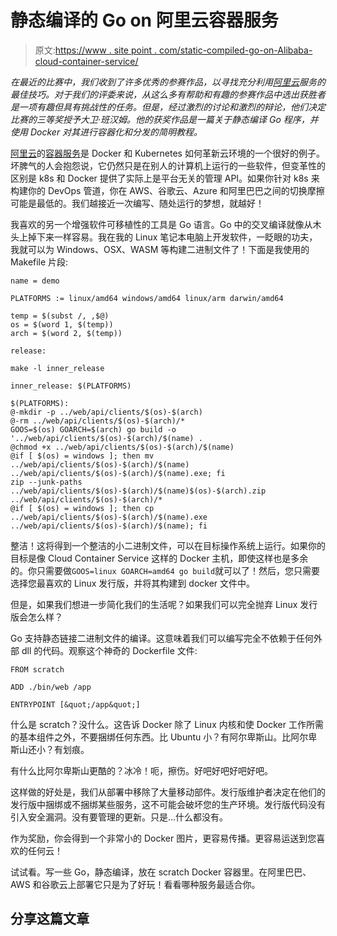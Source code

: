 # 静态编译的 Go on 阿里云容器服务

> 原文:[https://www . site point . com/static-compiled-go-on-Alibaba-cloud-container-service/](https://www.sitepoint.com/statically-compiled-go-on-alibaba-cloud-container-service/)

*在最近的比赛中，我们收到了许多优秀的参赛作品，以寻找充分利用[阿里云](https://int.alibabacloud.com/m/1000018814/)服务的最佳技巧。对于我们的评委来说，从这么多有帮助和有趣的参赛作品中选出获胜者是一项有趣但具有挑战性的任务。但是，经过激烈的讨论和激烈的辩论，他们决定比赛的三等奖授予大卫·班汉姆。他的获奖作品是一篇关于静态编译 Go 程序，并使用 Docker 对其进行容器化和分发的简明教程。*

[阿里云](https://int.alibabacloud.com/m/1000018814/)的[容器服务](https://int.alibabacloud.com/m/1000018808/)是 Docker 和 Kubernetes 如何革新云环境的一个很好的例子。坏脾气的人会抱怨说，它仍然只是在别人的计算机上运行的一些软件，但变革性的区别是 k8s 和 Docker 提供了实际上是平台无关的管理 API。如果你针对 k8s 来构建你的 DevOps 管道，你在 AWS、谷歌云、Azure 和阿里巴巴之间的切换摩擦可能是最低的。我们越接近一次编写、随处运行的梦想，就越好！

我喜欢的另一个增强软件可移植性的工具是 Go 语言。Go 中的交叉编译就像从木头上掉下来一样容易。我在我的 Linux 笔记本电脑上开发软件，一眨眼的功夫，我就可以为 Windows、OSX、WASM 等构建二进制文件了！下面是我使用的 Makefile 片段:

```
name = demo

PLATFORMS := linux/amd64 windows/amd64 linux/arm darwin/amd64

temp = $(subst /, ,$@)
os = $(word 1, $(temp))
arch = $(word 2, $(temp))

release:

make -l inner_release

inner_release: $(PLATFORMS)

$(PLATFORMS):
@-mkdir -p ../web/api/clients/$(os)-$(arch)
@-rm ../web/api/clients/$(os)-$(arch)/*
GOOS=$(os) GOARCH=$(arch) go build -o '../web/api/clients/$(os)-$(arch)/$(name) .
@chmod +x ../web/api/clients/$(os)-$(arch)/$(name)
@if [ $(os) = windows ]; then mv ../web/api/clients/$(os)-$(arch)/$(name) ../web/api/clients/$(os)-$(arch)/$(name).exe; fi
zip --junk-paths ../web/api/clients/$(os)-$(arch)/$(name)$(os)-$(arch).zip ../web/api/clients/$(os)-$(arch)/*
@if [ $(os) = windows ]; then cp ../web/api/clients/$(os)-$(arch)/$(name).exe ../web/api/clients/$(os)-$(arch)/$(name); fi 
```

整洁！这将得到一个整洁的小二进制文件，可以在目标操作系统上运行。如果你的目标是像 Cloud Container Service 这样的 Docker 主机，即使这样也是多余的。你只需要做`GOOS=linux GOARCH=amd64 go build`就可以了！然后，您只需要选择您最喜欢的 Linux 发行版，并将其构建到 docker 文件中。

但是，如果我们想进一步简化我们的生活呢？如果我们可以完全抛弃 Linux 发行版会怎么样？

Go 支持静态链接二进制文件的编译。这意味着我们可以编写完全不依赖于任何外部 dll 的代码。观察这个神奇的 Dockerfile 文件:

```
FROM scratch

ADD ./bin/web /app

ENTRYPOINT [&quot;/app&quot;] 
```

什么是 scratch？没什么。这告诉 Docker 除了 Linux 内核和使 Docker 工作所需的基本组件之外，不要捆绑任何东西。比 Ubuntu 小？有阿尔卑斯山。比阿尔卑斯山还小？有划痕。

有什么比阿尔卑斯山更酷的？冰冷！呃，擦伤。好吧好吧好吧好吧。

这样做的好处是，我们从部署中移除了大量移动部件。发行版维护者决定在他们的发行版中捆绑或不捆绑某些服务，这不可能会破坏您的生产环境。发行版代码没有引入安全漏洞。没有要管理的更新。只是…什么都没有。

作为奖励，你会得到一个非常小的 Docker 图片，更容易传播。更容易运送到您喜欢的任何云！

试试看。写一些 Go，静态编译，放在 scratch Docker 容器里。在阿里巴巴、AWS 和谷歌云上部署它只是为了好玩！看看哪种服务最适合你。

## 分享这篇文章